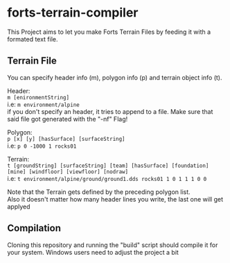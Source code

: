 # forts-terrain-compiler

This Project aims to let you make Forts Terrain Files by feeding it with a formated text file.

## Terrain File
You can specify header info (m), polygon info (p) and terrain object info (t).<br/>

Header:<br/>
``m [enironmentString]``<br/>
i.e: ``m environment/alpine``<br/>
if you don't specify an header, it tries to append to a file. Make sure that said file got generated with the "-nf" Flag! <br/>

Polygon:<br/>
``p [x] [y] [hasSurface] [surfaceString]``<br/>
i.e: ``p 0 -1000 1 rocks01``<br/>

Terrain:<br/>
``t [groundString] [surfaceString] [team] [hasSurface] [foundation] [mine] [windfloor] [viewfloor] [nodraw]``<br/>
i.e: ``t environment/alpine/ground/ground1.dds rocks01 1 0 1 1 1 0 0``<br/>

Note that the Terrain gets defined by the preceding polygon list.<br/>
Also it doesn't matter how many header lines you write, the last one will get applyed

## Compilation

Cloning this repository and running the "build" script should compile it for your system. 
Windows users need to adjust the project a bit
